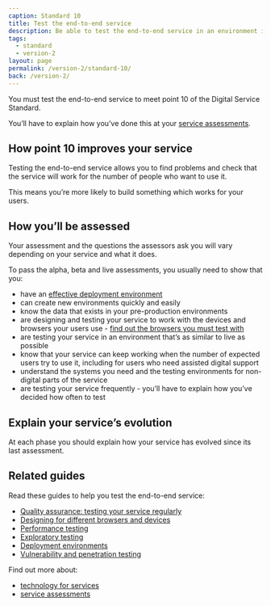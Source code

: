 ```yaml
---
caption: Standard 10
title: Test the end-to-end service
description: Be able to test the end-to-end service in an environment identical to that of the live version, including on all common browsers and devices, and using dummy accounts and a representative sample of users.
tags:
  - standard
  - version-2
layout: page
permalink: /version-2/standard-10/
back: /version-2/
---
```


You must test the end-to-end service to meet point 10 of the Digital Service Standard.

You’ll have to explain how you’ve done this at your [service assessments](https://www.gov.uk/service-manual/service-assessments/how-service-assessments-work).

## How point 10 improves your service

Testing the end-to-end service allows you to find problems and check that the service will work for the number of people who want to use it.

This means you’re more likely to build something which works for your users.

## How you’ll be assessed

Your assessment and the questions the assessors ask you will vary depending on your service and what it does.

To pass the alpha, beta and live assessments, you usually need to show that you:

- have an [effective deployment environment](https://www.gov.uk/service-manual/making-software/deployment.html#repeatable-auditable-deployments)
- can create new environments quickly and easily
- know the data that exists in your pre-production environments
- are designing and testing your service to work with the devices and browsers your users use - [find out the browsers you must test with](https://www.gov.uk/service-manual/technology/designing-for-different-browsers-and-devices#test-for-compatibility)
- are testing your service in an environment that’s as similar to live as possible
- know that your service can keep working when the number of expected users try to use it, including for users who need assisted digital support
- understand the systems you need and the testing environments for non-digital parts of the service
- are testing your service frequently - you’ll have to explain how you’ve decided how often to test

## Explain your service’s evolution

At each phase you should explain how your service has evolved since its last assessment.

## Related guides

Read these guides to help you test the end-to-end service:

- [Quality assurance: testing your service regularly](https://www.gov.uk/service-manual/technology/quality-assurance-testing-your-service-regularly)
- [Designing for different browsers and devices](https://www.gov.uk/service-manual/technology/designing-for-different-browsers-and-devices)
- [Performance testing](https://www.gov.uk/service-manual/technology/test-your-services-performance)
- [Exploratory testing](https://www.gov.uk/service-manual/technology/exploratory-testing)
- [Deployment environments](https://www.gov.uk/service-manual/making-software/deployment.html)
- [Vulnerability and penetration testing](https://www.gov.uk/service-manual/technology/vulnerability-and-penetration-testing)

Find out more about:

- [technology for services](https://www.gov.uk/service-manual/technology)
- [service assessments](https://www.gov.uk/service-manual/service-assessments)
